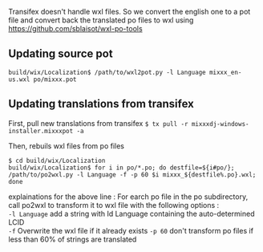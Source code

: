 
Transifex doesn't handle wxl files.
So we convert the english one to a pot file and convert back the translated po files to wxl using
https://github.com/sblaisot/wxl-po-tools

Updating source pot
-------------------

`build/wix/Localization$ /path/to/wxl2pot.py -l Language mixxx_en-us.wxl po/mixxx.pot`

Updating translations from transifex
------------------------------------

First, pull new translations from transifex
`$ tx pull -r mixxxdj-windows-installer.mixxxpot -a`

Then, rebuils wxl files from po files
```
$ cd build/wix/Localization
build/wix/Localization$ for i in po/*.po; do destfile=${i#po/}; /path/to/po2wxl.py -l Language -f -p 60 $i mixxx_${destfile%.po}.wxl; done
```

explainations for the above line :
For earch po file in the po subdirectory, call po2wxl to transform it to wxl file with the following options :  
`-l Language` add a string with Id Language containing the auto-determined LCID  
`-f` Overwrite the wxl file if it already exists
`-p 60` don't transform po files if less than 60% of strings are translated
